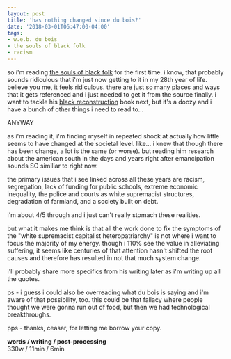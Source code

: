 ```yaml
---
layout: post
title: 'has nothing changed since du bois?'
date: '2018-03-01T06:47:00-04:00'
tags:
- w.e.b. du bois
- the souls of black folk
- racism
--- 
```


so i'm reading [the souls of black folk](https://www.goodreads.com/book/show/1403406.The_Souls_of_Black_Folk) for the first time. i know, that probably sounds ridiculous that i'm just now getting to it in my 28th year of life. believe you me, it feels ridiculous. there are just so many places and ways that it gets referenced and i just needed to get it from the source finally. i want to tackle his [black reconstruction](https://www.goodreads.com/book/show/184612.Black_Reconstruction_in_America_1860_1880) book next, but it's a doozy and i have a bunch of other things i need to read to...

ANYWAY

as i'm reading it, i'm finding myself in repeated shock at actually how little seems to have changed at the societal level. like... i knew that though there has been change, a lot is the same (or worse). but reading him research about the american south in the days and years right after emancipation sounds SO similiar to right now. 

the primary issues that i see linked across all these years are racism, segregation, lack of funding for public schools, extreme economic inequality, the police and courts as white supremacist structures, degradation of farmland, and a society built on debt.

i'm about 4/5 through and i just can't really stomach these realities. 

but what it makes me think is that all the work done to fix the symptoms of the "white supremacist capitalist heteropatriarchy" is not where i want to focus the majority of my energy. though i 110% see the value in alleviating suffering, it seems like centuries of that attention hasn't shifted the root causes and therefore has resulted in not that much system change. 

i'll probably share more specifics from his writing later as i'm writing up all the quotes. 

ps - i guess i could also be overreading what du bois is saying and i'm aware of that possibility, too. this could be that fallacy where people thought we were gonna run out of food, but then we had technological breakthroughs.

pps - thanks, ceasar, for letting me borrow your copy. 

<!-- hyperlink bank -->


<!-- &#042; = asterisk -->
<!-- &#039; = single quote '-->

**words / writing / post-processing**  
330w / 11min / 6min